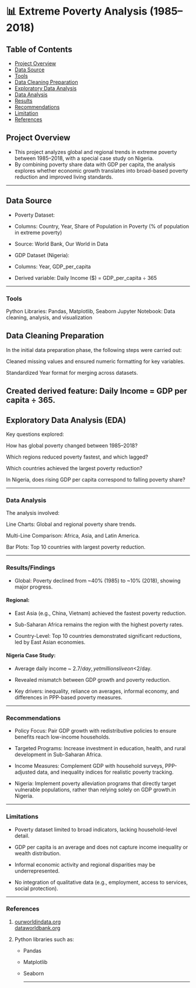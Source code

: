 #  📊 Extreme Poverty Analysis (1985–2018)

## Table of Contents
- [Project Overview](#project-overview)
- [Data Source](#data-source)
- [Tools](#tools)
- [Data Cleaning Preparation](#data-cleaning-preparation)
- [Exploratory Data Analysis](#exploratory-data-analysis)
- [Data Analysis](#data-analysis)
- [Results](#results)
- [Recommendations](#recommendations)
- [Limitation](#limitations)
- [References](#references)


## Project Overview
- This project analyzes global and regional trends in extreme poverty between 1985–2018, with a special case study on Nigeria.
- By combining poverty share data with GDP per capita, the analysis explores whether economic growth translates into broad-based poverty reduction and improved living standards.
---



## Data Source

- Poverty Dataset:

- Columns: Country, Year, Share of Population in Poverty (% of population in extreme poverty)

- Source: World Bank, Our World in Data

- GDP Dataset (Nigeria):

- Columns: Year, GDP_per_capita

- Derived variable: Daily Income ($) = GDP_per_capita ÷ 365

---


### Tools
Python Libraries: Pandas, Matplotlib, Seaborn
Jupyter Notebook: Data cleaning, analysis, and visualization


## Data Cleaning Preparation

In the initial data preparation phase, the following steps were carried out:

Cleaned missing values and ensured numeric formatting for key variables.

Standardized Year format for merging across datasets.

Created derived feature: Daily Income = GDP per capita ÷ 365.
---

## Exploratory Data Analysis (EDA)

Key questions explored:

How has global poverty changed between 1985–2018?

Which regions reduced poverty fastest, and which lagged?

Which countries achieved the largest poverty reduction?

In Nigeria, does rising GDP per capita correspond to falling poverty share?

---

### Data Analysis

The analysis involved:

Line Charts: Global and regional poverty share trends.

Multi-Line Comparison: Africa, Asia, and Latin America.

Bar Plots: Top 10 countries with largest poverty reduction.

---


### Results/Findings

- Global: Poverty declined from ~40% (1985) to ~10% (2018), showing major progress.

#### Regional:

- East Asia (e.g., China, Vietnam) achieved the fastest poverty reduction.

- Sub-Saharan Africa remains the region with the highest poverty rates.

- Country-Level: Top 10 countries demonstrated significant reductions, led by East Asian economies.

#### Nigeria Case Study:

- Average daily income ~ $2.7/day, yet millions live on <$2/day.

- Revealed mismatch between GDP growth and poverty reduction.

- Key drivers: inequality, reliance on averages, informal economy, and differences in PPP-based poverty measures.

---


### Recommendations

- Policy Focus: Pair GDP growth with redistributive policies to ensure benefits reach low-income households.

- Targeted Programs: Increase investment in education, health, and rural development in Sub-Saharan Africa.

- Income Measures: Complement GDP with household surveys, PPP-adjusted data, and inequality indices for realistic poverty tracking.

- Nigeria: Implement poverty alleviation programs that directly target vulnerable populations, rather than relying solely on GDP growth.in Nigeria.

---


### Limitations

- Poverty dataset limited to broad indicators, lacking household-level detail.

- GDP per capita is an average and does not capture income inequality or wealth distribution.

- Informal economic activity and regional disparities may be underrepresented.

- No integration of qualitative data (e.g., employment, access to services, social protection).

---

### References

1. [ourworldindata.org](https://ourworldindata.org/grapher/share-of-population-in-extreme-poverty?) <br>
   [dataworldbank.org](https://data.worldbank.org/indicator/NY.GDP.PCAP.CD?locations=)

2. Python libraries such as:
   - Pandas
   - Matplotlib
   - Seaborn
  
     ---




